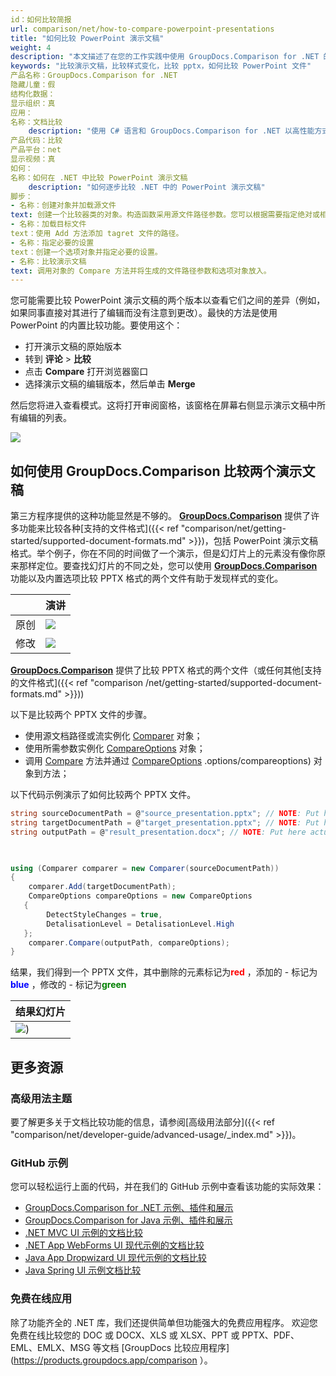 ```yaml
---
id：如何比较简报
url: comparison/net/how-to-compare-powerpoint-presentations
title: "如何比较 PowerPoint 演示文稿"
weight: 4
description: "本文描述了在您的工作实践中使用 GroupDocs.Comparison for .NET 的一个可能示例，以及在 PowerPoint 演示文稿中查找样式差异的软件产品的可能性"
keywords: "比较演示文稿，比较样式变化，比较 pptx，如何比较 PowerPoint 文件"
产品名称：GroupDocs.Comparison for .NET
隐藏儿童：假
结构化数据：
显示组织：真
应用：
名称：文档比较
    description: "使用 C# 语言和 GroupDocs.Comparison for .NET 以高性能方式本地比较文档"
产品代码：比较
产品平台：net
显示视频：真
如何：
名称：如何在 .NET 中比较 PowerPoint 演示文稿
    description: "如何逐步比较 .NET 中的 PowerPoint 演示文稿"
脚步：
- 名称：创建对象并加载源文件
text: 创建一个比较器类的对象。构造函数采用源文件路径参数。您可以根据需要指定绝对或相对文件路径。
- 名称：加载目标文件
text：使用 Add 方法添加 tagret 文件的路径。
- 名称：指定必要的设置
text：创建一个选项对象并指定必要的设置。
- 名称：比较演示文稿
text: 调用对象的 Compare 方法并将生成的文件路径参数和选项对象放入。
---
```

您可能需要比较 PowerPoint 演示文稿的两个版本以查看它们之间的差异（例如，如果同事直接对其进行了编辑而没有注意到更改）。最快的方法是使用 PowerPoint 的内置比较功能。要使用这个：

* 打开演示文稿的原始版本
* 转到 **评论** > **比较**
* 点击 **Compare** 打开浏览器窗口
* 选择演示文稿的编辑版本，然后单击 **Merge**

然后您将进入查看模式。这将打开审阅窗格，该窗格在屏幕右侧显示演示文稿中所有编辑的列表。

![](/comparison/net/images/how-to-compare-powerpoint-presentations.png)

## 如何使用 GroupDocs.Comparison 比较两个演示文稿

第三方程序提供的这种功能显然是不够的。 **[GroupDocs.Comparison](https://products.groupdocs.com/comparison/net)** 提供了许多功能来比较各种[支持的文件格式]({{< ref "comparison/net/getting- started/supported-document-formats.md" >}})，包括 PowerPoint 演示文稿格式。举个例子，你在不同的时间做了一个演示，但是幻灯片上的元素没有像你原来那样定位。要查找幻灯片的不同之处，您可以使用 **[GroupDocs.Comparison](https://products.groupdocs.com/comparison/net)** 功能以及内置选项比较 PPTX 格式的两个文件有助于发现样式的变化。

| |演讲 |
| --- | --- |
|原创 | ![](比较/网络/图像/how-to-compare-powerpoint-presentations_1.png)|
|修改 | ![](比较/网络/图像/如何比较-powerpoint-presentations_2.png)|

[**GroupDocs.Comparison**](https://products.groupdocs.com/comparison/net) 提供了比较 PPTX 格式的两个文件（或任何其他[支持的文件格式]({{< ref "comparison /net/getting-started/supported-document-formats.md" >}}))

以下是比较两个 PPTX 文件的步骤。

* 使用源文档路径或流实例化 [Comparer](https://apireference.groupdocs.com/net/comparison/groupdocs.comparison/comparer) 对象；
* 使用所需参数实例化 [CompareOptions](https://apireference.groupdocs.com/net/comparison/groupdocs.comparison.options/compareoptions) 对象；
* 调用 [Compare](https://apireference.groupdocs.com/net/comparison/groupdocs.comparison/comparer) 方法并通过 [CompareOptions](https://apireference.groupdocs.com/net/comparison/groupdocs.comparison) .options/compareoptions) 对象到方法；

以下代码示例演示了如何比较两个 PPTX 文件。

```csharp
string sourceDocumentPath = @"source_presentation.pptx"; // NOTE: Put here actual path to source document
string targetDocumentPath = @"target_presentation.pptx"; // NOTE: Put here actual path to target document
string outputPath = @"result_presentation.docx"; // NOTE: Put here actual path to result document       

            

using (Comparer comparer = new Comparer(sourceDocumentPath))
{
    comparer.Add(targetDocumentPath);
    CompareOptions compareOptions = new CompareOptions
   {
        DetectStyleChanges = true,
        DetalisationLevel = DetalisationLevel.High
   };
    comparer.Compare(outputPath, compareOptions);
}
```

结果，我们得到一个 PPTX 文件，其中删除的元素标记为<font color="red">**red**</font> ，添加的 - 标记为<font color="blue">**blue**</font> ，修改的 - 标记为<font color="green">**green**</font>

|结果幻灯片 |
| --- |
| ![](比较/网络/图像/how-to-compare-powerpoint-presentations_3.png))

## 更多资源
### 高级用法主题
要了解更多关于文档比较功能的信息，请参阅[高级用法部分]({{< ref "comparison/net/developer-guide/advanced-usage/_index.md" >}})。

### GitHub 示例
您可以轻松运行上面的代码，并在我们的 GitHub 示例中查看该功能的实际效果：
* [GroupDocs.Comparison for .NET 示例、插件和展示](https://github.com/groupdocs-comparison/GroupDocs.Comparison-for-.NET)
* [GroupDocs.Comparison for Java 示例、插件和展示](https://github.com/groupdocs-comparison/GroupDocs.Comparison-for-Java)
* [.NET MVC UI 示例的文档比较](https://github.com/groupdocs-comparison/GroupDocs.Comparison-for-.NET-MVC)
* [.NET App WebForms UI 现代示例的文档比较](https://github.com/groupdocs-comparison/GroupDocs.Comparison-for-.NET-WebForms)
* [Java App Dropwizard UI 现代示例的文档比较](https://github.com/groupdocs-comparison/GroupDocs.Comparison-for-Java-Dropwizard)
* [Java Spring UI 示例文档比较](https://github.com/groupdocs-comparison/GroupDocs.Comparison-for-Java-Spring)
    

### 免费在线应用
除了功能齐全的 .NET 库，我们还提供简单但功能强大的免费应用程序。
欢迎您免费在线比较您的 DOC 或 DOCX、XLS 或 XLSX、PPT 或 PPTX、PDF、EML、EMLX、MSG 等文档 [GroupDocs 比较应用程序](https://products.groupdocs.app/comparison ）。


